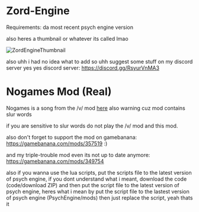 # Zord-Engine
Requirements:
da most recent psych engine version

also heres a thumbnail or whatever its called lmao

![ZordEngineThumbnail](https://user-images.githubusercontent.com/92934617/177172686-57bef517-b058-423c-8c60-72e511a8dfb5.png)

also uhh i had no idea what to add so uhh suggest some stuff on my discord server yes yes
discord server: https://discord.gg/RsyurVnMA3

# Nogames Mod (Real)
Nogames is a song from the /v/ mod [here](https://mega.nz/file/LA4hySRZ#nCb9Ak1ww8zZueKXJJmNkTfgf84h3rURcSXGBm7_Ybk) also warning cuz mod contains slur words

if you are sensitive to slur words do not play the /v/ mod and this mod.

also don't forget to support the mod on gamebanana: https://gamebanana.com/mods/357519 :)

and my triple-trouble mod even its not up to date anymore: https://gamebanana.com/mods/349754 

also if you wanna use the lua scripts, put the scripts file to the latest version of psych engine, if you dont understand what i meant, download the code (code/download ZIP) and then put the script file to the latest version of psych engine, heres what i mean by put the script file to the lastest version of psych engine (PsychEngine/mods) then just replace the script, yeah thats it
